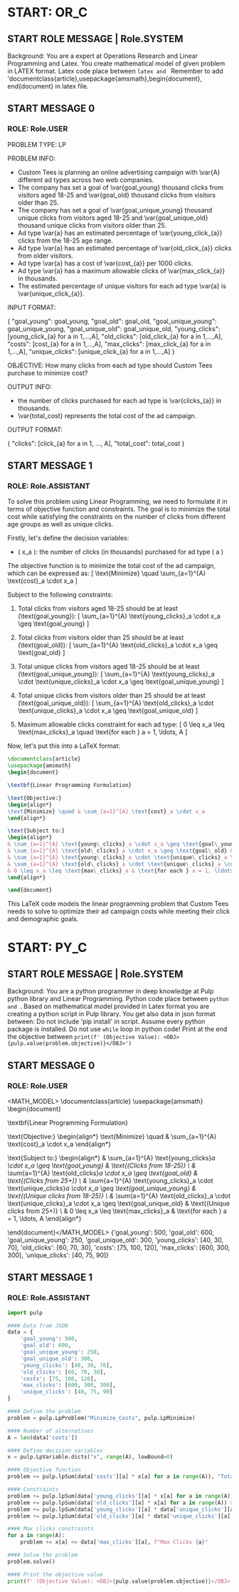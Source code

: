 # START: OR_C 
## START ROLE MESSAGE | Role.SYSTEM 
Background: You are a expert at Operations Research and Linear Programming and Latex. You create mathematical model of given problem in LATEX format. Latex code place between ```latex and ``` Remember to add 'documentclass{article},usepackage{amsmath},begin{document}, end{document} in latex file. 
## START MESSAGE 0 
### ROLE: Role.USER
<DESCRIPTION>
PROBLEM TYPE: LP

PROBLEM INFO:

- Custom Tees is planning an online advertising campaign with \var{A} different ad types across two web companies.
- The company has set a goal of \var{goal_young} thousand clicks from visitors aged 18-25 and \var{goal_old} thousand clicks from visitors older than 25.
- The company has set a goal of \var{goal_unique_young} thousand unique clicks from visitors aged 18-25 and \var{goal_unique_old} thousand unique clicks from visitors older than 25.
- Ad type \var{a} has an estimated percentage of \var{young_click_{a}} clicks from the 18-25 age range.
- Ad type \var{a} has an estimated percentage of \var{old_click_{a}} clicks from older visitors.
- Ad type \var{a} has a cost of \var{cost_{a}} per 1000 clicks.
- Ad type \var{a} has a maximum allowable clicks of \var{max_click_{a}} in thousands.
- The estimated percentage of unique visitors for each ad type \var{a} is \var{unique_click_{a}}.

INPUT FORMAT: 

{
    "goal_young": goal_young,
    "goal_old": goal_old,
    "goal_unique_young": goal_unique_young,
    "goal_unique_old": goal_unique_old,
    "young_clicks": [young_click_{a} for a in 1,...,A],
    "old_clicks": [old_click_{a} for a in 1,...,A],
    "costs": [cost_{a} for a in 1,...,A],
    "max_clicks": [max_click_{a} for a in 1,...,A],
    "unique_clicks": [unique_click_{a} for a in 1,...,A]
}

OBJECTIVE: How many clicks from each ad type should Custom Tees purchase to minimize cost?

OUTPUT INFO:

- the number of clicks purchased for each ad type is \var{clicks_{a}} in thousands.
- \var{total_cost} represents the total cost of the ad campaign.

OUTPUT FORMAT:

{
    "clicks": [click_{a} for a in 1, ..., A],
    "total_cost": total_cost
}
</DESCRIPTION>


## START MESSAGE 1 
### ROLE: Role.ASSISTANT
To solve this problem using Linear Programming, we need to formulate it in terms of objective function and constraints. The goal is to minimize the total cost while satisfying the constraints on the number of clicks from different age groups as well as unique clicks.

Firstly, let's define the decision variables:
- \( x_a \): the number of clicks (in thousands) purchased for ad type \( a \)

The objective function is to minimize the total cost of the ad campaign, which can be expressed as:
\[
\text{Minimize} \quad \sum_{a=1}^{A} \text{cost}_a \cdot x_a
\]

Subject to the following constraints:
1. Total clicks from visitors aged 18-25 should be at least \(\text{goal\_young}\):
   \[
   \sum_{a=1}^{A} \text{young\_clicks}_a \cdot x_a \geq \text{goal\_young}
   \]

2. Total clicks from visitors older than 25 should be at least \(\text{goal\_old}\):
   \[
   \sum_{a=1}^{A} \text{old\_clicks}_a \cdot x_a \geq \text{goal\_old}
   \]

3. Total unique clicks from visitors aged 18-25 should be at least \(\text{goal\_unique\_young}\):
   \[
   \sum_{a=1}^{A} \text{young\_clicks}_a \cdot \text{unique\_clicks}_a \cdot x_a \geq \text{goal\_unique\_young}
   \]

4. Total unique clicks from visitors older than 25 should be at least \(\text{goal\_unique\_old}\):
   \[
   \sum_{a=1}^{A} \text{old\_clicks}_a \cdot \text{unique\_clicks}_a \cdot x_a \geq \text{goal\_unique\_old}
   \]

5. Maximum allowable clicks constraint for each ad type:
   \[
   0 \leq x_a \leq \text{max\_clicks}_a \quad \text{for each } a = 1, \ldots, A
   \]

Now, let's put this into a LaTeX format:

```latex
\documentclass{article}
\usepackage{amsmath}
\begin{document}

\textbf{Linear Programming Formulation}

\text{Objective:}
\begin{align*}
\text{Minimize} \quad & \sum_{a=1}^{A} \text{cost}_a \cdot x_a
\end{align*}

\text{Subject to:}
\begin{align*}
& \sum_{a=1}^{A} \text{young\_clicks}_a \cdot x_a \geq \text{goal\_young} & \text{(Clicks from 18-25)} \\
& \sum_{a=1}^{A} \text{old\_clicks}_a \cdot x_a \geq \text{goal\_old} & \text{(Clicks from 25+)} \\
& \sum_{a=1}^{A} \text{young\_clicks}_a \cdot \text{unique\_clicks}_a \cdot x_a \geq \text{goal\_unique\_young} & \text{(Unique clicks from 18-25)} \\
& \sum_{a=1}^{A} \text{old\_clicks}_a \cdot \text{unique\_clicks}_a \cdot x_a \geq \text{goal\_unique\_old} & \text{(Unique clicks from 25+)} \\
& 0 \leq x_a \leq \text{max\_clicks}_a & \text{for each } a = 1, \ldots, A
\end{align*}

\end{document}
```

This LaTeX code models the linear programming problem that Custom Tees needs to solve to optimize their ad campaign costs while meeting their click and demographic goals.

# START: PY_C 
## START ROLE MESSAGE | Role.SYSTEM 
Background: You are a python programmer in deep knowledge at Pulp python library and Linear Programming. Python code place between ```python and ```. Based on mathematical model provided in Latex format you are creating a python script in Pulp library. You get also data in json format between: <DATA></DATA> Do not include 'pip install' in script. Assume every python package is installed. Do not use `while` loop in python code! Print at the end the objective between <OBJ></OBJ> `print(f' (Objective Value): <OBJ>{pulp.value(problem.objective)}</OBJ>')` 
## START MESSAGE 0 
### ROLE: Role.USER
<MATH_MODEL>
\documentclass{article}
\usepackage{amsmath}
\begin{document}

\textbf{Linear Programming Formulation}

\text{Objective:}
\begin{align*}
\text{Minimize} \quad & \sum_{a=1}^{A} \text{cost}_a \cdot x_a
\end{align*}

\text{Subject to:}
\begin{align*}
& \sum_{a=1}^{A} \text{young\_clicks}_a \cdot x_a \geq \text{goal\_young} & \text{(Clicks from 18-25)} \\
& \sum_{a=1}^{A} \text{old\_clicks}_a \cdot x_a \geq \text{goal\_old} & \text{(Clicks from 25+)} \\
& \sum_{a=1}^{A} \text{young\_clicks}_a \cdot \text{unique\_clicks}_a \cdot x_a \geq \text{goal\_unique\_young} & \text{(Unique clicks from 18-25)} \\
& \sum_{a=1}^{A} \text{old\_clicks}_a \cdot \text{unique\_clicks}_a \cdot x_a \geq \text{goal\_unique\_old} & \text{(Unique clicks from 25+)} \\
& 0 \leq x_a \leq \text{max\_clicks}_a & \text{for each } a = 1, \ldots, A
\end{align*}

\end{document}</MATH_MODEL>
<DATA>
{'goal_young': 500, 'goal_old': 600, 'goal_unique_young': 250, 'goal_unique_old': 300, 'young_clicks': [40, 30, 70], 'old_clicks': [60, 70, 30], 'costs': [75, 100, 120], 'max_clicks': [600, 300, 300], 'unique_clicks': [40, 75, 90]}</DATA>


## START MESSAGE 1 
### ROLE: Role.ASSISTANT
```python
import pulp

#### Data from JSON
data = {
    'goal_young': 500,
    'goal_old': 600,
    'goal_unique_young': 250,
    'goal_unique_old': 300,
    'young_clicks': [40, 30, 70],
    'old_clicks': [60, 70, 30],
    'costs': [75, 100, 120],
    'max_clicks': [600, 300, 300],
    'unique_clicks': [40, 75, 90]
}

#### Define the problem
problem = pulp.LpProblem("Minimize_Costs", pulp.LpMinimize)

#### Number of alternatives
A = len(data['costs'])

#### Define decision variables
x = pulp.LpVariable.dicts("x", range(A), lowBound=0)

#### Objective function
problem += pulp.lpSum(data['costs'][a] * x[a] for a in range(A)), "Total Cost"

#### Constraints
problem += pulp.lpSum(data['young_clicks'][a] * x[a] for a in range(A)) >= data['goal_young'], "Young Clicks Goal"
problem += pulp.lpSum(data['old_clicks'][a] * x[a] for a in range(A)) >= data['goal_old'], "Old Clicks Goal"
problem += pulp.lpSum(data['young_clicks'][a] * data['unique_clicks'][a] * x[a] for a in range(A)) >= data['goal_unique_young'], "Unique Young Clicks Goal"
problem += pulp.lpSum(data['old_clicks'][a] * data['unique_clicks'][a] * x[a] for a in range(A)) >= data['goal_unique_old'], "Unique Old Clicks Goal"

#### Max clicks constraints
for a in range(A):
    problem += x[a] <= data['max_clicks'][a], f"Max Clicks {a}"

#### Solve the problem
problem.solve()

#### Print the objective value
print(f' (Objective Value): <OBJ>{pulp.value(problem.objective)}</OBJ>')
```


